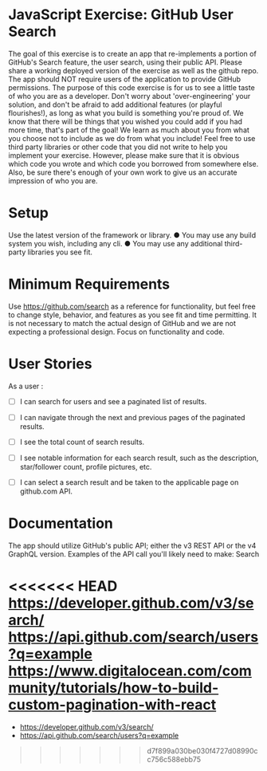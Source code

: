 # JavaScript Exercise: GitHub User Search 
The goal of this exercise is to create an app that re-implements a portion of GitHub's Search feature, the user search, using their public API. 
Please share a working deployed version of the exercise as well as the github repo. 
The app should NOT require users of the application to provide GitHub permissions. 
The purpose of this code exercise is for us to see a little taste of who you are as a developer. 
Don't worry about 'over-engineering' your solution, and don't be afraid to add additional features (or playful flourishes!), as long as what you build is something you're proud of. 
We know that there will be things that you wished you could add if you had more time, that's part of the goal! 
We learn as much about you from what you choose not to include as we do from what you include! 
Feel free to use third party libraries or other code that you did not write to help you implement your exercise. 
However, please make sure that it is obvious which code you wrote and which code you borrowed from somewhere else. 
Also, be sure there's enough of your own work to give us an accurate impression of who you are. 

# Setup 
Use the latest version of the framework or library. 
● You may use any build system you wish, including any cli. 
● You may use any additional third-party libraries you see fit. 

# Minimum Requirements 
Use https://github.com/search as a reference for functionality, but feel free to change style, behavior, and features as you see fit and time permitting. 
It is not necessary to match the actual design of GitHub and we are not expecting a professional design. Focus on functionality and code. 

# User Stories
As a user :
- [ ] I can search for users and see a paginated list of results. 
- [ ] I can navigate through the next and previous pages of the paginated results. 
- [ ] I see the total count of search results. 
- [ ] I see notable information for each search result, such as the description, star/follower count, profile pictures, etc.
- [ ] I can select a search result and be taken to the applicable page on github.com API. 



# Documentation
The app should utilize GitHub's public API; either the v3 REST API or the v4 GraphQL version. 
Examples of the API call you'll likely need to make: 
Search 

<<<<<<< HEAD
https://developer.github.com/v3/search/
https://api.github.com/search/users?q=example
https://www.digitalocean.com/community/tutorials/how-to-build-custom-pagination-with-react
=======
- https://developer.github.com/v3/search/
- https://api.github.com/search/users?q=example
>>>>>>> d7f899a030be030f4727d08990cc756c588ebb75
